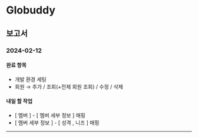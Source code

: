 <!DOCTYPE html>
<html>
<head>


<h1>Globuddy</h1>

<h2>보고서</h2>

<h3>2024-02-12</h3>

<h4>완료 항목</h4>
<ul>
  <li>개발 환경 세팅</li>
  <li>회원 → 추가 / 조회(+전체 회원 조회) / 수정 / 삭제 </li>
</ul>

<h4>내일 할 작업</h4>
<ul>
  <li> [ 멤버 ] - [ 멤버 세부 정보 ]  매핑  </li>
  <li> [ 멤버 세부 정보 ] - [ 성격 , 니즈 ] 매핑 </li>
</ul>

<hr>



</body>
</html>
